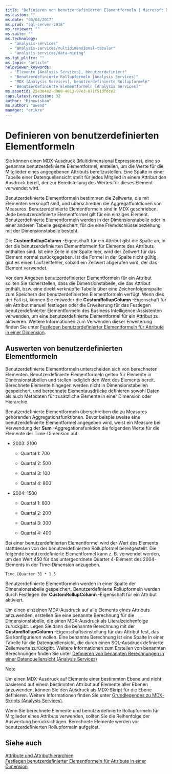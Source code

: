 ```yaml
---
title: "Definieren von benutzerdefinierten Elementformeln | Microsoft Docs"
ms.custom: ""
ms.date: "03/04/2017"
ms.prod: "sql-server-2016"
ms.reviewer: ""
ms.suite: ""
ms.technology: 
  - "analysis-services"
  - "analysis-services/multidimensional-tabular"
  - "analysis-services/data-mining"
ms.tgt_pltfrm: ""
ms.topic: "article"
helpviewer_keywords: 
  - "Elemente [Analysis Services], benutzerdefiniert"
  - "Benutzerdefinierte Rollupformeln [Analysis Services]"
  - "MDX [Analysis Services], benutzerdefinierte Rollupformeln"
  - "Benutzerdefinierte Elementformeln [Analysis Services]"
ms.assetid: 258304e2-d900-4013-97e3-871f51dfdce2
caps.latest.revision: 32
author: "Minewiskan"
ms.author: "owend"
manager: "erikre"
---
```

# Definieren von benutzerdefinierten Elementformeln
  Sie können einen MDX-Ausdruck (Multidimensional Expressions), eine so genannte benutzerdefinierte Elementformel, erstellen, um die Werte für die Mitglieder eines angegebenen Attributs bereitzustellen. Eine Spalte in einer Tabelle einer Datenquellensicht stellt für jedes Mitglied in einem Attribut den Ausdruck bereit, der zur Bereitstellung des Wertes für dieses Element verwendet wird.  
  
 Benutzerdefinierte Elementformeln bestimmen die Zellwerte, die mit Elementen verknüpft sind, und überschreiben die Aggregatfunktionen von Measures. Benutzerdefinierte Elementformeln sind in MDX geschrieben. Jede benutzerdefinierte Elementformel gilt für ein einziges Element. Benutzerdefinierte Elementformeln werden in der Dimensionstabelle oder in einer anderen Tabelle gespeichert, für die eine Fremdschlüsselbeziehung mit der Dimensionstabelle besteht.  
  
 Die **CustomRollupColumn** -Eigenschaft für ein Attribut gibt die Spalte an, in der die benutzerdefinierten Elementformeln für Elemente des Attributs enthalten sind. Ist eine Zeile in der Spalte leer, wird der Zellwert für das Element normal zurückgegeben. Ist die Formel in der Spalte nicht gültig, gibt es einen Laufzeitfehler, sobald ein Zellwert abgerufen wird, der das Element verwendet.  
  
 Vor dem Angeben benutzerdefinierter Elementformeln für ein Attribut sollten Sie sicherstellen, dass die Dimensionstabelle, die das Attribut enthält, bzw. eine direkt verknüpfte Tabelle über eine Zeichenfolgenspalte zum Speichern der benutzerdefinierten Elementformeln verfügt. Wenn dies der Fall ist, können Sie entweder die **CustomRollupColumn** -Eigenschaft für ein Attribut manuell festlegen oder die Erweiterung für das Festlegen benutzerdefinierter Elementformeln des Business Intelligence-Assistenten verwenden, um eine benutzerdefinierte Elementformel für ein Attribut zu aktivieren. Weitere Informationen zum Verwenden dieser Erweiterung finden Sie unter [Festlegen benutzerdefinierter Elementformeln für Attribute in einer Dimension](../../analysis-services/multidimensional-models/set-custom-member-formulas-for-attributes-in-a-dimension.md).  
  
## Auswerten von benutzerdefinierten Elementformeln  
 Benutzerdefinierte Elementformeln unterscheiden sich von berechneten Elementen. Benutzerdefinierte Elementformeln gelten für Elemente in Dimensionstabellen und stellen lediglich den Wert des Elements bereit. Berechnete Elemente hingegen werden nicht in Dimensionstabellen gespeichert, und berechnete Elementausdrücke definieren sowohl Daten als auch Metadaten für zusätzliche Elemente in einer Dimension oder Hierarchie.  
  
 Benutzerdefinierte Elementformeln überschreiben die zu Measures gehörenden Aggregationsfunktionen. Bevor beispielsweise eine benutzerdefinierte Elementformel angegeben wird, weist ein Measure bei Verwendung der **Sum** -Aggregationsfunktion die folgenden Werte für die Elemente der Time-Dimension auf:  
  
-   2003: 2100  
  
    -   Quartal 1: 700  
  
    -   Quartal 2: 500  
  
    -   Quartal 3: 100  
  
    -   Quartal 4: 800  
  
-   2004: 1500  
  
    -   Quartal 1: 600  
  
    -   Quartal 2: 200  
  
    -   Quartal 3: 300  
  
    -   Quartal 4: 400  
  
 Bei einer benutzerdefinierten Elementformel wird der Wert des Elements stattdessen von der benutzerdefinierten Rollupformel bereitgestellt. Die folgende benutzerdefinierte Elementformel kann z. B. verwendet werden, um den Wert 450 für das untergeordnete Quarter 4-Element des 2004-Elements in der Time-Dimension anzugeben.  
  
```  
Time.[Quarter 3] * 1.5  
```  
  
 Benutzerdefinierte Elementformeln werden in einer Spalte der Dimensionstabelle gespeichert. Benutzerdefinierte Rollupformeln werden durch Festlegen der **CustomRollupColumn** -Eigenschaft für ein Attribut aktiviert.  
  
 Um einen einzelnen MDX-Ausdruck auf alle Elemente eines Attributs anzuwenden, erstellen Sie eine benannte Berechnung für die Dimensionstabelle, die einen MDX-Ausdruck als Literalzeichenfolge zurückgibt. Legen Sie dann die benannte Berechnung mit der **CustomRollupColumn** -Eigenschaftseinstellung für das Attribut fest, das Sie konfigurieren wollen. Eine benannte Berechnung ist eine Spalte in einer Tabelle für die Datenquellensicht, die durch einen SQL-Ausdruck definierte Zeilenwerte zurückgibt. Weitere Informationen zum Erstellen von benannten Berechnungen finden Sie unter [Definieren von benannten Berechnungen in einer Datenquellensicht &#40;Analysis Services&#41;](../../analysis-services/multidimensional-models/define-named-calculations-in-a-data-source-view-analysis-services.md)  
  
> [!NOTE]  
>  Um einen MDX-Ausdruck auf Elemente einer bestimmten Ebene und nicht basierend auf einem bestimmten Attribut auf Elemente aller Ebenen anzuwenden, können Sie den Ausdruck als MDX-Skript für die Ebene definieren. Weitere Informationen finden Sie unter [Grundlegendes zu MDX-Skripts &#40;Analysis Services&#41;](../../analysis-services/multidimensional-models/mdx/mdx-scripting-fundamentals-analysis-services.md).  
  
 Wenn Sie berechnete Elemente und benutzerdefinierte Rollupformeln für Mitglieder eines Attributs verwenden, sollten Sie die Reihenfolge der Auswertung berücksichtigen. Berechnete Elemente werden vor benutzerdefinierten Rollupformeln aufgelöst.  
  
## Siehe auch  
 [Attribute und Attributhierarchien](../../analysis-services/multidimensional-models-olap-logical-dimension-objects/attributes-and-attribute-hierarchies.md)   
 [Festlegen benutzerdefinierter Elementformeln für Attribute in einer Dimension](../../analysis-services/multidimensional-models/set-custom-member-formulas-for-attributes-in-a-dimension.md)  
  
  